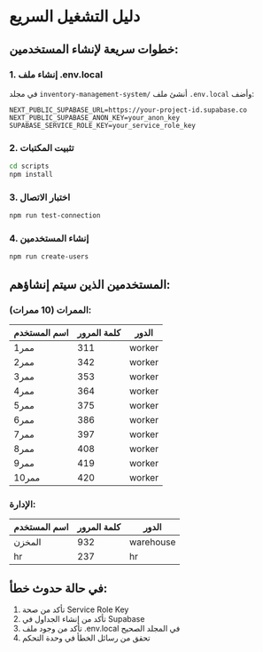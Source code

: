 # دليل التشغيل السريع

## خطوات سريعة لإنشاء المستخدمين:

### 1. إنشاء ملف .env.local
في مجلد `inventory-management-system/` أنشئ ملف `.env.local` وأضف:

```env
NEXT_PUBLIC_SUPABASE_URL=https://your-project-id.supabase.co
NEXT_PUBLIC_SUPABASE_ANON_KEY=your_anon_key
SUPABASE_SERVICE_ROLE_KEY=your_service_role_key
```

### 2. تثبيت المكتبات
```bash
cd scripts
npm install
```

### 3. اختبار الاتصال
```bash
npm run test-connection
```

### 4. إنشاء المستخدمين
```bash
npm run create-users
```

## المستخدمين الذين سيتم إنشاؤهم:

### الممرات (10 ممرات):
| اسم المستخدم | كلمة المرور | الدور |
|-------------|-------------|-------|
| ممر1 | 311 | worker |
| ممر2 | 342 | worker |
| ممر3 | 353 | worker |
| ممر4 | 364 | worker |
| ممر5 | 375 | worker |
| ممر6 | 386 | worker |
| ممر7 | 397 | worker |
| ممر8 | 408 | worker |
| ممر9 | 419 | worker |
| ممر10 | 420 | worker |

### الإدارة:
| اسم المستخدم | كلمة المرور | الدور |
|-------------|-------------|-------|
| المخزن | 932 | warehouse |
| hr | 237 | hr |

## في حالة حدوث خطأ:

1. تأكد من صحة Service Role Key
2. تأكد من إنشاء الجداول في Supabase
3. تأكد من وجود ملف .env.local في المجلد الصحيح
4. تحقق من رسائل الخطأ في وحدة التحكم 
